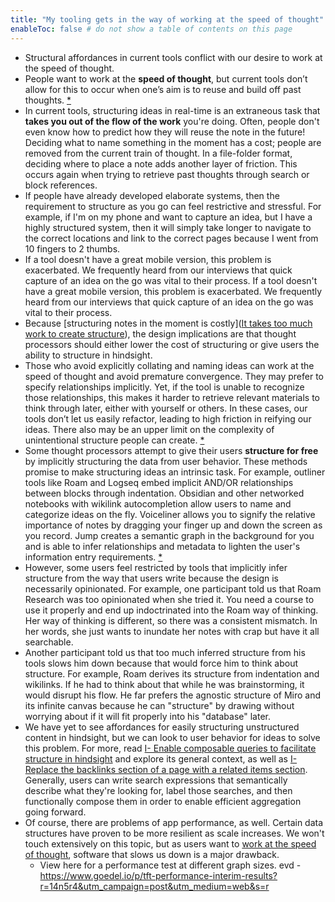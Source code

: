 ```yaml
---
title: "My tooling gets in the way of working at the speed of thought"
enableToc: false # do not show a table of contents on this page
---
```

- Structural affordances in current tools conflict with our desire to work at the speed of thought.
- People want to work at the **speed of thought**, but current tools don’t allow for this to occur when one’s aim is to reuse and build off past thoughts. [*](((9hBW8bOFa)))
- In current tools, structuring ideas in real-time is an extraneous task that __takes you out of the flow of the work__ you're doing. Often, people don't even know how to predict how they will reuse the note in the future! Deciding what to name something in the moment has a cost; people are removed from the current train of thought. In a file-folder format, deciding where to place a note adds another layer of friction. This occurs again when trying to retrieve past thoughts through search or block references.
- If people have already developed elaborate systems, then the requirement to structure as you go can feel restrictive and stressful. For example, if I'm on my phone and want to capture an idea, but I have a highly structured system, then it will simply take longer to navigate to the correct locations and link to the correct pages because I went from 10 fingers to 2 thumbs.
- If a tool doesn't have a great mobile version, this problem is exacerbated. We frequently heard from our interviews that quick capture of an idea on the go was vital to their process. If a tool doesn't have a great mobile version, this problem is exacerbated. We frequently heard from our interviews that quick capture of an idea on the go was vital to their process.
- Because [structuring notes in the moment is costly]([It takes too much work to create structure](It%20takes%20too%20much%20work%20to%20create%20structure)), the design implications are that thought processors should either lower the cost of structuring or give users the ability to structure in hindsight.
- Those who avoid explicitly collating and naming ideas can work at the speed of thought and avoid premature convergence. They may prefer to specify relationships implicitly. Yet, if the tool is unable to recognize those relationships, this makes it harder to retrieve relevant materials to think through later, either with yourself or others. In these cases, our tools don’t let us easily refactor, leading to high friction in reifying our ideas. There also may be an upper limit on the complexity of unintentional structure people can create. [*](((K191-xTMS)))
- Some thought processors attempt to give their users **structure for free** by implicitly structuring the data from user behavior. These methods promise to make structuring ideas an intrinsic task. For example, outliner tools like Roam and Logseq embed implicit AND/OR relationships between blocks through indentation. Obsidian and other networked notebooks with wikilink autocompletion allow users to name and categorize ideas on the fly. Voiceliner allows you to signify the relative importance of notes by dragging your finger up and down the screen as you record. Jump creates a semantic graph in the background for you and is able to infer relationships and metadata to lighten the user's information entry requirements. [*](((lHtBYbfDV)))
- However, some users feel restricted by tools that implicitly infer structure from the way that users write because the design is necessarily opinionated. For example, one participant told us that Roam Research was too opinionated when she tried it. You need a course to use it properly and end up indoctrinated into the Roam way of thinking. Her way of thinking is different, so there was a consistent mismatch. In her words, she just wants to inundate her notes with crap but have it all searchable.
- Another participant told us that too much inferred structure from his tools slows him down because that would force him to think about structure. For example, Roam derives its structure from indentation and wikilinks. If he had to think about that while he was brainstorming, it would disrupt his flow. He far prefers the agnostic structure of Miro and its infinite canvas because he can "structure" by drawing without worrying about if it will fit properly into his "database" later.
- We have yet to see affordances for easily structuring unstructured content in hindsight, but we can look to user behavior for ideas to solve this problem. For more, read [I- Enable composable queries to facilitate structure in hindsight](I-%20Enable%20composable%20queries%20to%20facilitate%20structure%20in%20hindsight.md) and explore its general context, as well as [I- Replace the backlinks section of a page with a related items section](I-%20Replace%20the%20backlinks%20section%20of%20a%20page%20with%20a%20related%20items%20section.md). Generally, users can write search expressions that semantically describe what they're looking for, label those searches, and then functionally compose them in order to enable efficient aggregation going forward.
- Of course, there are problems of app performance, as well. Certain data structures have proven to be more resilient as scale increases. We won't touch extensively on this topic, but as users want to [work at the speed of thought](work%20at%20the%20speed%20of%20thought), software that slows us down is a major drawback.
	- View here for a performance test at different graph sizes. evd - https://www.goedel.io/p/tft-performance-interim-results?r=14n5r4&utm_campaign=post&utm_medium=web&s=r
